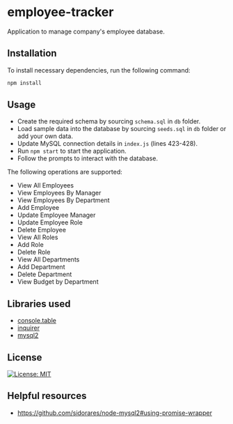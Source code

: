# employee-tracker

Application to manage company's employee database.

## Installation

To install necessary dependencies, run the following command:

```sh
npm install
```

## Usage

- Create the required schema by sourcing `schema.sql` in `db` folder.
- Load sample data into the database by sourcing `seeds.sql` in `db` folder or add your own data.
- Update MySQL connection details in `index.js` (lines 423-428).
- Run `npm start` to start the application.
- Follow the prompts to interact with the database.

The following operations are supported:

- View All Employees
- View Employees By Manager
- View Employees By Department
- Add Employee
- Update Employee Manager
- Update Employee Role
- Delete Employee
- View All Roles
- Add Role
- Delete Role
- View All Departments
- Add Department
- Delete Department
- View Budget by Department

## Libraries used

- [console.table](https://www.npmjs.com/package/console.table)
- [inquirer](https://www.npmjs.com/package/inquirer)
- [mysql2](https://www.npmjs.com/package/mysql2)

## License

[![License: MIT](https://img.shields.io/badge/License-MIT-yellow.svg)](https://opensource.org/licenses/MIT)

## Helpful resources

- <https://github.com/sidorares/node-mysql2#using-promise-wrapper>
